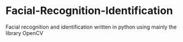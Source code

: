 # Facial-Recognition-Identification
Facial recognition and identification written in python using mainly the library OpenCV
